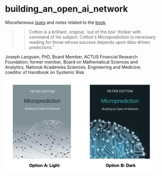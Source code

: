# building_an_open_ai_network
Miscellaneous [isues](https://github.com/microprediction/building_an_open_ai_network/issues) and notes related to the [book](https://mitpress.mit.edu/9780262047326/microprediction/).

>> Cotton is a brilliant, original, 'out of the box' thinker with command of his subject. Cotton's Microprediction is necessary reading for those whose success depends upon data-driven predictions.”

Joseph Langsam, PhD, Board Member, ACTUS Financial Research Foundation; former member, Board on Mathematical Sciences and Analytics, National Academies Sciences, Engineering and Medicine; coeditor of Handbook on Systemic Risk

![](https://github.com/microprediction/home/blob/main/books/cover_choices.png)
